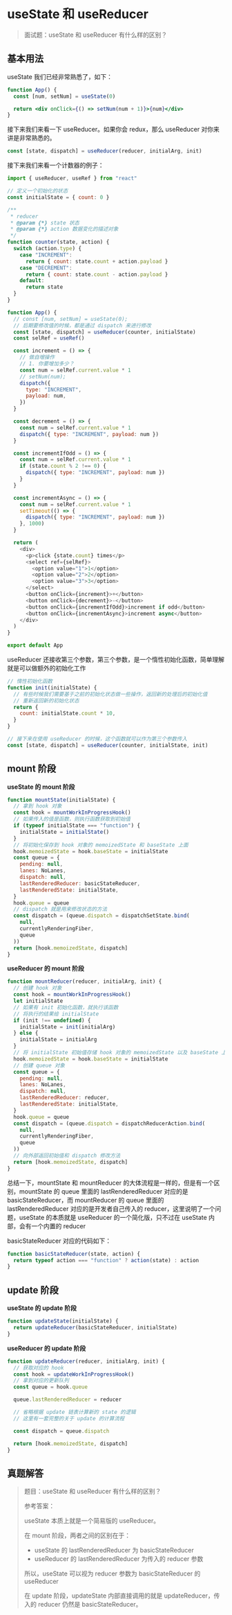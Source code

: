 # useState 和 useReducer

> 面试题：useState 和 useReducer 有什么样的区别？

## 基本用法

useState 我们已经非常熟悉了，如下：

```jsx
function App() {
  const [num, setNum] = useState(0)

  return <div onClick={() => setNum(num + 1)}>{num}</div>
}
```

接下来我们来看一下 useReducer。如果你会 redux，那么 useReducer 对你来讲是非常熟悉的。

```js
const [state, dispatch] = useReducer(reducer, initialArg, init)
```

接下来我们来看一个计数器的例子：

```js
import { useReducer, useRef } from "react"

// 定义一个初始化的状态
const initialState = { count: 0 }

/**
 * reducer
 * @param {*} state 状态
 * @param {*} action 数据变化的描述对象
 */
function counter(state, action) {
  switch (action.type) {
    case "INCREMENT":
      return { count: state.count + action.payload }
    case "DECREMENT":
      return { count: state.count - action.payload }
    default:
      return state
  }
}

function App() {
  // const [num, setNum] = useState(0);
  // 后期要修改值的时候，都是通过 dispatch 来进行修改
  const [state, dispatch] = useReducer(counter, initialState)
  const selRef = useRef()

  const increment = () => {
    // 做自增操作
    // 1. 你要增加多少？
    const num = selRef.current.value * 1
    // setNum(num);
    dispatch({
      type: "INCREMENT",
      payload: num,
    })
  }

  const decrement = () => {
    const num = selRef.current.value * 1
    dispatch({ type: "INCREMENT", payload: num })
  }

  const incrementIfOdd = () => {
    const num = selRef.current.value * 1
    if (state.count % 2 !== 0) {
      dispatch({ type: "INCREMENT", payload: num })
    }
  }

  const incrementAsync = () => {
    const num = selRef.current.value * 1
    setTimeout(() => {
      dispatch({ type: "INCREMENT", payload: num })
    }, 1000)
  }

  return (
    <div>
      <p>click {state.count} times</p>
      <select ref={selRef}>
        <option value="1">1</option>
        <option value="2">2</option>
        <option value="3">3</option>
      </select>
      <button onClick={increment}>+</button>
      <button onClick={decrement}>-</button>
      <button onClick={incrementIfOdd}>increment if odd</button>
      <button onClick={incrementAsync}>increment async</button>
    </div>
  )
}

export default App
```

useReducer 还接收第三个参数，第三个参数，是一个惰性初始化函数，简单理解就是可以做额外的初始化工作

```js
// 惰性初始化函数
function init(initialState) {
  // 有些时候我们需要基于之前的初始化状态做一些操作，返回新的处理后的初始化值
  // 重新返回新的初始化状态
  return {
    count: initialState.count * 10,
  }
}

// 接下来在使用 useReducer 的时候，这个函数就可以作为第三个参数传入
const [state, dispatch] = useReducer(counter, initialState, init)
```

## mount 阶段

**useState 的 mount 阶段**

```js
function mountState(initialState) {
  // 拿到 hook 对象
  const hook = mountWorkInProgressHook()
  // 如果传入的值是函数，则执行函数获取到初始值
  if (typeof initialState === "function") {
    initialState = initialState()
  }
  // 将初始化保存到 hook 对象的 memoizedState 和 baseState 上面
  hook.memoizedState = hook.baseState = initialState
  const queue = {
    pending: null,
    lanes: NoLanes,
    dispatch: null,
    lastRenderedReducer: basicStateReducer,
    lastRenderedState: initialState,
  }
  hook.queue = queue
  // dispatch 就是用来修改状态的方法
  const dispatch = (queue.dispatch = dispatchSetState.bind(
    null,
    currentlyRenderingFiber,
    queue
  ))
  return [hook.memoizedState, dispatch]
}
```

**useReducer 的 mount 阶段**

```js
function mountReducer(reducer, initialArg, init) {
  // 创建 hook 对象
  const hook = mountWorkInProgressHook()
  let initialState
  // 如果有 init 初始化函数，就执行该函数
  // 将执行的结果给 initialState
  if (init !== undefined) {
    initialState = init(initialArg)
  } else {
    initialState = initialArg
  }
  // 将 initialState 初始值存储 hook 对象的 memoizedState 以及 baseState 上面
  hook.memoizedState = hook.baseState = initialState
  // 创建 queue 对象
  const queue = {
    pending: null,
    lanes: NoLanes,
    dispatch: null,
    lastRenderedReducer: reducer,
    lastRenderedState: initialState,
  }
  hook.queue = queue
  const dispatch = (queue.dispatch = dispatchReducerAction.bind(
    null,
    currentlyRenderingFiber,
    queue
  ))
  // 向外部返回初始值和 dispatch 修改方法
  return [hook.memoizedState, dispatch]
}
```

总结一下，mountState 和 mountReducer 的大体流程是一样的，但是有一个区别，mountState 的 queue 里面的 lastRenderedReducer 对应的是 basicStateReducer，而 mountReducer 的 queue 里面的 lastRenderedReducer 对应的是开发者自己传入的 reducer，这里说明了一个问题，useState 的本质就是 useReducer 的一个简化版，只不过在 useState 内部，会有一个内置的 reducer

basicStateReducer 对应的代码如下：

```js
function basicStateReducer(state, action) {
  return typeof action === "function" ? action(state) : action
}
```

## update 阶段

**useState 的 update 阶段**

```js
function updateState(initialState) {
  return updateReducer(basicStateReducer, initialState)
}
```

**useReducer 的 update 阶段**

```js
function updateReducer(reducer, initialArg, init) {
  // 获取对应的 hook
  const hook = updateWorkInProgressHook()
  // 拿到对应的更新队列
  const queue = hook.queue

  queue.lastRenderedReducer = reducer

  // 省略根据 update 链表计算新的 state 的逻辑
  // 这里有一套完整的关于 update 的计算流程

  const dispatch = queue.dispatch

  return [hook.memoizedState, dispatch]
}
```

## 真题解答

> 题目：useState 和 useReducer 有什么样的区别？
>
> 参考答案：
>
> useState 本质上就是一个简易版的 useReducer。
>
> 在 mount 阶段，两者之间的区别在于：
>
> - useState 的 lastRenderedReducer 为 basicStateReducer
> - useReducer 的 lastRenderedReducer 为传入的 reducer 参数
>
> 所以，useState 可以视为 reducer 参数为 basicStateReducer 的 useReducer
>
> 在 update 阶段，updateState 内部直接调用的就是 updateReducer，传入的 reducer 仍然是 basicStateReducer。
